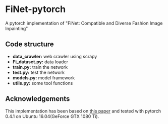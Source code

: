 # FiNet-pytorch
A pytorch implementation of "FiNet: Compatible and Diverse Fashion Image Inpainting"

## Code structure

- **data_crawler:** web crawler using scrapy
- **Fi_dataset.py:** data loader
- **train.py:**  train the network
- **test.py:** test the network
- **models.py:** model framework
- **utils.py:** some tool functions

## Acknowledgements

This implementation has been based on [this paper](http://openaccess.thecvf.com/content_ICCV_2019/papers/Han_FiNet_Compatible_and_Diverse_Fashion_Image_Inpainting_ICCV_2019_paper.pdf) and tested with pytorch 0.4.1 on Ubuntu 16.04(GeForce GTX 1080 Ti).